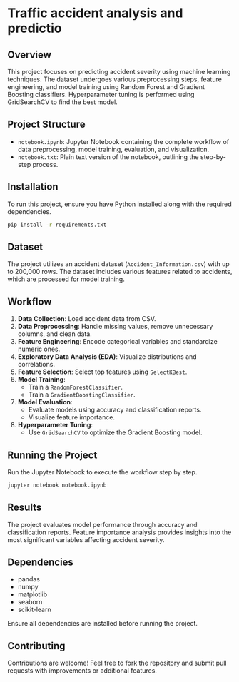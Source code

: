 # Traffic accident analysis and predictio

## Overview
This project focuses on predicting accident severity using machine learning techniques. The dataset undergoes various preprocessing steps, feature engineering, and model training using Random Forest and Gradient Boosting classifiers. Hyperparameter tuning is performed using GridSearchCV to find the best model.

## Project Structure
- `notebook.ipynb`: Jupyter Notebook containing the complete workflow of data preprocessing, model training, evaluation, and visualization.
- `notebook.txt`: Plain text version of the notebook, outlining the step-by-step process.

## Installation
To run this project, ensure you have Python installed along with the required dependencies.

```bash
pip install -r requirements.txt
```

## Dataset
The project utilizes an accident dataset (`Accident_Information.csv`) with up to 200,000 rows. The dataset includes various features related to accidents, which are processed for model training.

## Workflow
1. **Data Collection**: Load accident data from CSV.
2. **Data Preprocessing**: Handle missing values, remove unnecessary columns, and clean data.
3. **Feature Engineering**: Encode categorical variables and standardize numeric ones.
4. **Exploratory Data Analysis (EDA)**: Visualize distributions and correlations.
5. **Feature Selection**: Select top features using `SelectKBest`.
6. **Model Training**:
   - Train a `RandomForestClassifier`.
   - Train a `GradientBoostingClassifier`.
7. **Model Evaluation**:
   - Evaluate models using accuracy and classification reports.
   - Visualize feature importance.
8. **Hyperparameter Tuning**:
   - Use `GridSearchCV` to optimize the Gradient Boosting model.

## Running the Project
Run the Jupyter Notebook to execute the workflow step by step.

```bash
jupyter notebook notebook.ipynb
```

## Results
The project evaluates model performance through accuracy and classification reports. Feature importance analysis provides insights into the most significant variables affecting accident severity.

## Dependencies
- pandas
- numpy
- matplotlib
- seaborn
- scikit-learn

Ensure all dependencies are installed before running the project.

## Contributing
Contributions are welcome! Feel free to fork the repository and submit pull requests with improvements or additional features.
